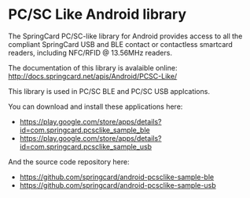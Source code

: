 
# PC/SC Like Android library

The SpringCard PC/SC-like library for Android provides access to all the compliant SpringCard USB and BLE contact or contactless smartcard readers, including NFC/RFID @ 13.56MHz readers.

The documentation of this library is avalaible online: http://docs.springcard.net/apis/Android/PCSC-Like/

This library is used in PC/SC BLE and PC/SC USB applcations.

You can download and install these applications here:
* https://play.google.com/store/apps/details?id=com.springcard.pcsclike_sample_ble
* https://play.google.com/store/apps/details?id=com.springcard.pcsclike_sample_usb

And the source code repository here:
* https://github.com/springcard/android-pcsclike-sample-ble
* https://github.com/springcard/android-pcsclike-sample-usb
